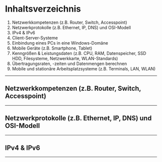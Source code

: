 
# Inhaltsverzeichnis

1. Netzwerkkompetenzen (z.B. Router, Switch, Accesspoint)
2. Netzwerkprotokolle (z.B. Ethernet, IP, DNS) und OSI-Modell
3. IPv4 & IPv6
4. Client-Server-Systeme
5. Einbindung eines PCs in eine Windows-Domäne
6. Mobile Geräte (z.B. Smartphone, Tablet)
7. Kenngrößen & Leistungsdaten (z.B. CPU, RAM, Datenspeicher, SSD HDD, Filesysteme, Netzwerkkarte, WLAN-Standards)
8. Übertragungsraten, -zeiten und Datenmengen berechnen
9. Mobile und stationäre Arbeitsplatzsysteme (z.B. Terminals, LAN, WLAN)
---

## Netzwerkkompetenzen (z.B. Router, Switch, Accesspoint)


----

## Netzwerkprotokolle (z.B. Ethernet, IP, DNS) und OSI-Modell



---
## IPv4 & IPv6


---
